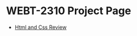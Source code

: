 <h1>WEBT-2310 Project Page</h1>

<ul>
    <li><a href="Html_and_Css_Reveiw/index.html" target="_blank" >Html and Css Review </a></li>
<ul>








